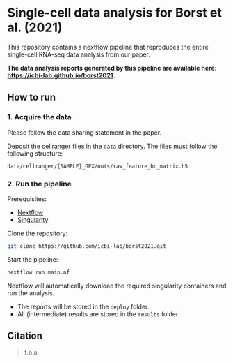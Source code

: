 # Single-cell data analysis for Borst et al. (2021)

This repository contains a nextflow pipeline that reproduces
the entire single-cell RNA-seq data analysis from our paper.

**The data analysis reports generated by this pipeline are
available here: https://icbi-lab.github.io/borst2021.**

## How to run

### 1. Acquire the data
Please follow the data sharing statement in the paper.

Deposit the cellranger files in the `data` directory. The files must follow the following
structure:

```console
data/cellranger/{SAMPLE}_GEX/outs/raw_feature_bc_matrix.h5
```

### 2. Run the pipeline

Prerequisites:
 * [Nextflow](https://www.nextflow.io/)
 * [Singularity](https://sylabs.io/guides/3.7/user-guide/)

Clone the repository:
```bash
git clone https://github.com/icbi-lab/borst2021.git
```

Start the pipeline:
```bash
nextflow run main.nf
```

Nextflow will automatically download the required singularity containers 
and run the analysis.

 * The reports will be stored in the `deploy` folder.
 * All (intermediate) results are stored in the `results` folder.


## Citation

> t.b.a 

